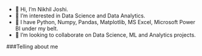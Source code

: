- 👋 Hi, I’m Nikhil Joshi.
- 👀 I’m interested in Data Science and Data Analytics.
- 🌱 I have Python, Numpy, Pandas, Matplotlib, MS Excel, Microsoft Power BI under my belt.
- 💞️ I’m looking to collaborate on Data Science, ML and Analytics projects.


<!---
nikhilengineer09/nikhilengineer09 is a ✨ special ✨ repository because its `README.md` (this file) appears on your GitHub profile.
You can click the Preview link to take a look at your changes.
--->


###Telling about me
